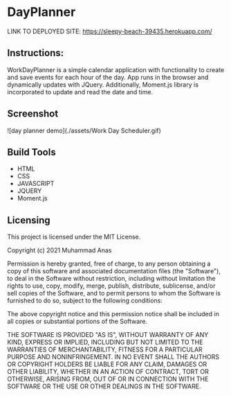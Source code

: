 # DayPlanner
LINK TO DEPLOYED SITE: https://sleepy-beach-39435.herokuapp.com/

## Instructions:
WorkDayPlanner is a simple calendar application with functionality to create and save events for each hour of the day. App runs in the browser and dynamically updates with JQuery. Additionally, Moment.js library is incorporated to update and read the date and time.


## Screenshot
![day planner demo](./assets/Work Day Scheduler.gif)

## Build Tools
* HTML
* CSS
* JAVASCRIPT 
* JQUERY
* Moment.js

## Licensing 
This project is licensed under the MIT License.

Copyright (c) 2021 Muhammad Anas

Permission is hereby granted, free of charge, to any person obtaining a copy of this software and associated documentation files (the "Software"), to deal in the Software without restriction, including without limitation the rights to use, copy, modify, merge, publish, distribute, sublicense, and/or sell copies of the Software, and to permit persons to whom the Software is furnished to do so, subject to the following conditions:

The above copyright notice and this permission notice shall be included in all copies or substantial portions of the Software.

THE SOFTWARE IS PROVIDED "AS IS", WITHOUT WARRANTY OF ANY KIND, EXPRESS OR IMPLIED, INCLUDING BUT NOT LIMITED TO THE WARRANTIES OF MERCHANTABILITY, FITNESS FOR A PARTICULAR PURPOSE AND NONINFRINGEMENT. IN NO EVENT SHALL THE AUTHORS OR COPYRIGHT HOLDERS BE LIABLE FOR ANY CLAIM, DAMAGES OR OTHER LIABILITY, WHETHER IN AN ACTION OF CONTRACT, TORT OR OTHERWISE, ARISING FROM, OUT OF OR IN CONNECTION WITH THE SOFTWARE OR THE USE OR OTHER DEALINGS IN THE SOFTWARE.
